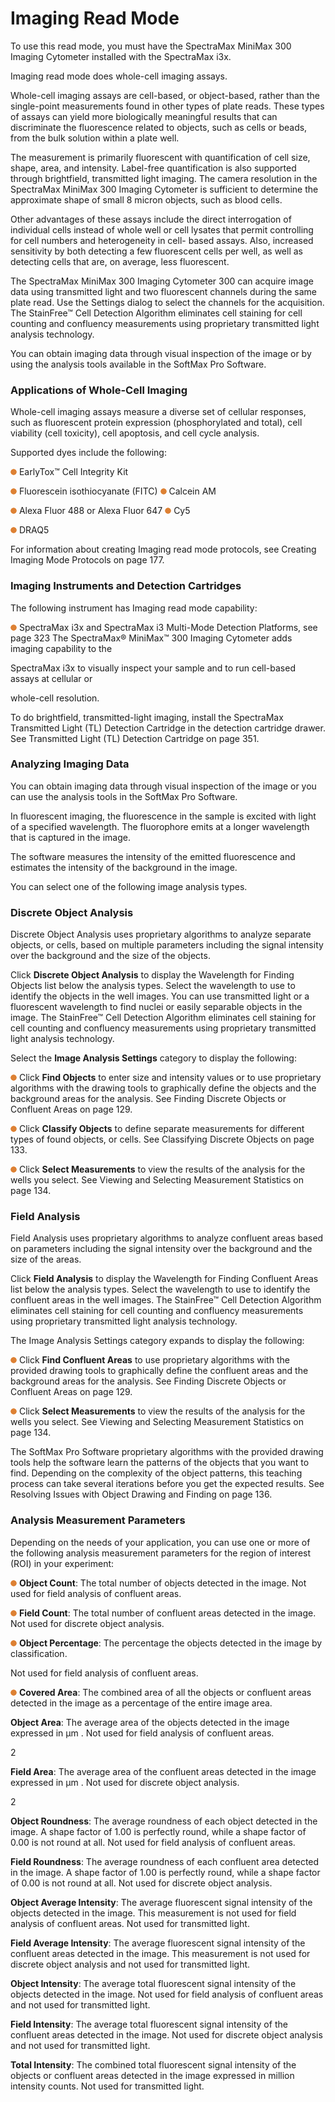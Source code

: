# Imaging Read Mode

To use this read mode, you must have the SpectraMax MiniMax 300 Imaging Cytometer installed with the SpectraMax i3x.

Imaging read mode does whole-cell imaging assays.

Whole-cell imaging assays are cell-based, or object-based, rather than the single-point measurements found in other types of plate reads. These types of assays can yield more biologically meaningful results that can discriminate the fluorescence related to objects, such as cells or beads, from the bulk solution within a plate well.

The measurement is primarily fluorescent with quantification of cell size, shape, area, and intensity. Label-free quantification is also supported through brightfield, transmitted light imaging. The camera resolution in the SpectraMax MiniMax 300 Imaging Cytometer is sufficient to determine the approximate shape of small 8 micron objects, such as blood cells.

Other advantages of these assays include the direct interrogation of individual cells instead of whole well or cell lysates that permit controlling for cell numbers and heterogeneity in cell- based assays. Also, increased sensitivity by both detecting a few fluorescent cells per well, as well as detecting cells that are, on average, less fluorescent.

The SpectraMax MiniMax 300 Imaging Cytometer 300 can acquire image data using transmitted light and two fluorescent channels during the same plate read. Use the Settings dialog to select the channels for the acquisition. The StainFree™ Cell Detection Algorithm eliminates cell staining for cell counting and confluency measurements using proprietary transmitted light analysis technology.

You can obtain imaging data through visual inspection of the image or by using the analysis tools available in the SoftMax Pro Software.

### Applications of Whole-Cell Imaging

Whole-cell imaging assays measure a diverse set of cellular responses, such as fluorescent protein expression (phosphorylated and total), cell viability (cell toxicity), cell apoptosis, and cell cycle analysis.

Supported dyes include the following:

![](<../../../.gitbook/assets/0 (6) (1) (1) (1).png>) EarlyTox™ Cell Integrity Kit

![](<../../../.gitbook/assets/1 (7) (1) (1) (1).png>) Fluorescein isothiocyanate (FITC) ![](<../../../.gitbook/assets/2 (9) (1) (1).png>) Calcein AM

![](<../../../.gitbook/assets/3 (10) (1).png>) Alexa Fluor 488 or Alexa Fluor 647 ![](<../../../.gitbook/assets/4 (8) (1).png>) Cy5

![](<../../../.gitbook/assets/5 (10) (1).png>) DRAQ5

For information about creating Imaging read mode protocols, see Creating Imaging Mode Protocols on page 177.

### Imaging Instruments and Detection Cartridges

The following instrument has Imaging read mode capability:

![](<../../../.gitbook/assets/6 (10) (1).png>) SpectraMax i3x and SpectraMax i3 Multi-Mode Detection Platforms, see page 323 The SpectraMax® MiniMax™ 300 Imaging Cytometer adds imaging capability to the

SpectraMax i3x to visually inspect your sample and to run cell-based assays at cellular or

whole-cell resolution.

To do brightfield, transmitted-light imaging, install the SpectraMax Transmitted Light (TL) Detection Cartridge in the detection cartridge drawer. See Transmitted Light (TL) Detection Cartridge on page 351.

### Analyzing Imaging Data

You can obtain imaging data through visual inspection of the image or you can use the analysis tools in the SoftMax Pro Software.

In fluorescent imaging, the fluorescence in the sample is excited with light of a specified wavelength. The fluorophore emits at a longer wavelength that is captured in the image.

The software measures the intensity of the emitted fluorescence and estimates the intensity of the background in the image.

You can select one of the following image analysis types.

### Discrete Object Analysis

Discrete Object Analysis uses proprietary algorithms to analyze separate objects, or cells, based on multiple parameters including the signal intensity over the background and the size of the objects.

Click **Discrete Object Analysis** to display the Wavelength for Finding Objects list below the analysis types. Select the wavelength to use to identify the objects in the well images. You can use transmitted light or a fluorescent wavelength to find nuclei or easily separable objects in the image. The StainFree™ Cell Detection Algorithm eliminates cell staining for cell counting and confluency measurements using proprietary transmitted light analysis technology.

Select the **Image Analysis Settings** category to display the following:

![](<../../../.gitbook/assets/7 (10).png>) Click **Find Objects** to enter size and intensity values or to use proprietary algorithms with the drawing tools to graphically define the objects and the background areas for the analysis. See Finding Discrete Objects or Confluent Areas on page 129.

![](<../../../.gitbook/assets/8 (9).png>) Click **Classify Objects** to define separate measurements for different types of found objects, or cells. See Classifying Discrete Objects on page 133.

![](<../../../.gitbook/assets/9 (8).png>) Click **Select Measurements** to view the results of the analysis for the wells you select. See Viewing and Selecting Measurement Statistics on page 134.

### Field Analysis

Field Analysis uses proprietary algorithms to analyze confluent areas based on parameters including the signal intensity over the background and the size of the areas.

Click **Field Analysis** to display the Wavelength for Finding Confluent Areas list below the analysis types. Select the wavelength to use to identify the confluent areas in the well images. The StainFree™ Cell Detection Algorithm eliminates cell staining for cell counting and confluency measurements using proprietary transmitted light analysis technology.

The Image Analysis Settings category expands to display the following:

![](<../../../.gitbook/assets/10 (6).png>) Click **Find Confluent Areas** to use proprietary algorithms with the provided drawing tools to graphically define the confluent areas and the background areas for the analysis. See Finding Discrete Objects or Confluent Areas on page 129.

![](<../../../.gitbook/assets/11 (8).png>) Click **Select Measurements** to view the results of the analysis for the wells you select. See Viewing and Selecting Measurement Statistics on page 134.

The SoftMax Pro Software proprietary algorithms with the provided drawing tools help the software learn the patterns of the objects that you want to find. Depending on the complexity of the object patterns, this teaching process can take several iterations before you get the expected results. See Resolving Issues with Object Drawing and Finding on page 136.

### Analysis Measurement Parameters

Depending on the needs of your application, you can use one or more of the following analysis measurement parameters for the region of interest (ROI) in your experiment:

![](<../../../.gitbook/assets/12 (7).png>) **Object Count**: The total number of objects detected in the image. Not used for field analysis of confluent areas.

![](<../../../.gitbook/assets/13 (6).png>) **Field Count**: The total number of confluent areas detected in the image. Not used for discrete object analysis.

![](<../../../.gitbook/assets/14 (7).png>) **Object Percentage**: The percentage the objects detected in the image by classification.

Not used for field analysis of confluent areas.

![](<../../../.gitbook/assets/15 (6).png>) **Covered Area**: The combined area of all the objects or confluent areas detected in the image as a percentage of the entire image area.

**Object Area**: The average area of the objects detected in the image expressed in µm . Not used for field analysis of confluent areas.

2

**Field Area**: The average area of the confluent areas detected in the image expressed in µm . Not used for discrete object analysis.

2

**Object Roundness**: The average roundness of each object detected in the image. A shape factor of 1.00 is perfectly round, while a shape factor of 0.00 is not round at all. Not used for field analysis of confluent areas.

**Field Roundness**: The average roundness of each confluent area detected in the image. A shape factor of 1.00 is perfectly round, while a shape factor of 0.00 is not round at all. Not used for discrete object analysis.

**Object Average Intensity**: The average fluorescent signal intensity of the objects detected in the image. This measurement is not used for field analysis of confluent areas. Not used for transmitted light.

**Field Average Intensity**: The average fluorescent signal intensity of the confluent areas detected in the image. This measurement is not used for discrete object analysis and not used for transmitted light.

**Object Intensity**: The average total fluorescent signal intensity of the objects detected in the image. Not used for field analysis of confluent areas and not used for transmitted light.

**Field Intensity**: The average total fluorescent signal intensity of the confluent areas detected in the image. Not used for discrete object analysis and not used for transmitted light.

**Total Intensity**: The combined total fluorescent signal intensity of the objects or confluent areas detected in the image expressed in million intensity counts. Not used for transmitted light.
